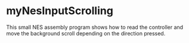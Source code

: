 # myNesInputScrolling
This small NES assembly program shows how to read the controller and move the background scroll depending on the direction pressed.
